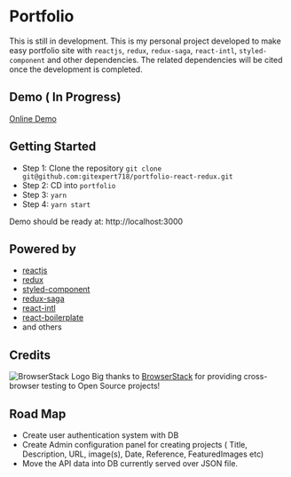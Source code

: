 # Portfolio 
This is still in development. This is my personal project developed to make easy portfolio site with `reactjs`, `redux`, `redux-saga`, `react-intl`, `styled-component` and other dependencies. The related dependencies will be cited once the development is completed.

## Demo ( In Progress)
[Online Demo](https://skmukhiya.herokuapp.com/)

## Getting Started

- Step 1: Clone the repository `git clone git@github.com:gitexpert718/portfolio-react-redux.git`
- Step 2: CD into `portfolio`
- Step 3: `yarn`
- Step 4: `yarn start`

Demo should be ready at: http://localhost:3000

## Powered by
- [reactjs](https://facebook.github.io/react/)
- [redux](https://github.com/reactjs/react-redux)
- [styled-component](https://github.com/styled-components/styled-components)
- [redux-saga](https://github.com/redux-saga/redux-saga)
- [react-intl](https://github.com/yahoo/react-intl)
- [react-boilerplate](https://github.com/react-boilerplate/react-boilerplate)
- and others

## Credits

![BrowserStack Logo](https://cdn.rawgit.com/sureshHARDIYA/portfolio/e2f31a2a/assets/vendor/browserstack.svg)
Big thanks to [BrowserStack](https://www.browserstack.com) for providing cross-browser testing to Open Source projects!


## Road Map

- Create user authentication system with DB
- Create Admin configuration panel for creating projects ( Title, Description, URL, image(s), Date, Reference, FeaturedImages etc)
- Move the API data into DB currently served over JSON file. 
